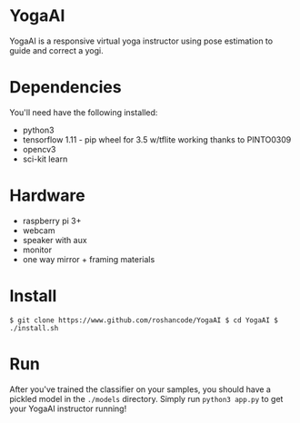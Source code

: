 # YogaAI
YogaAI is a responsive virtual yoga instructor using pose estimation to guide and correct a yogi.

# Dependencies
You'll need have the following installed:

* python3
* tensorflow 1.11 - pip wheel for 3.5 w/tflite working thanks to PINTO0309
* opencv3
* sci-kit learn

# Hardware
* raspberry pi 3+
* webcam
* speaker with aux
* monitor
* one way mirror + framing materials

# Install
` $ git clone https://www.github.com/roshancode/YogaAI
$ cd YogaAI
$ ./install.sh `


# Run
After you've trained the classifier on your samples, you should have a pickled model in the `./models` directory. Simply run
`python3 app.py`
to get your YogaAI instructor running!

